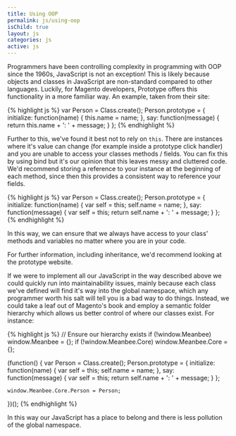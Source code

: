 ```yaml
---
title: Using OOP
permalink: js/using-oop
isChild: true
layout: js
categories: js
active: js
---
```


Programmers have been controlling complexity in programming with OOP since the 1960s, JavaScript is not an exception! This is likely because objects and classes in JavaScript are non-standard compared to other languages. Luckily, for Magento developers, Prototype offers this functionality in a more familiar way. An example, taken from their site:

{% highlight js %}
var Person = Class.create();
Person.prototype = {
  initialize: function(name) {
    this.name = name;
  },
  say: function(message) {
    return this.name + ': ' + message;
  }
};
{% endhighlight %}


Further to this, we've found it best not to rely on `this`. There are instances where it's value can change (for example inside a prototype click handler) and you are unable to access your classes methods / fields. You can fix this by using bind but it's our opinion that this leaves messy and cluttered code. We'd recommend storing a reference to your instance at the beginning of each method, since then this provides a consistent way to reference your fields.

{% highlight js %}
var Person = Class.create();
Person.prototype = {
    initialize: function(name) {
        var self = this;
        self.name = name;
    },
    say: function(message) {
        var self = this;
        return self.name + ': ' + message;
    }
};
{% endhighlight %}

In this way, we can ensure that we always have access to your class' methods and variables no matter where you are in your code.

For further information, including inheritance, we'd recommend looking at the prototype website.


If we were to implement all our JavaScript in the way described above we could quickly run into maintainability issues, mainly because each class we've defined will find it's way into the global namespace, which any programmer worth his salt will tell you is a bad way to do things. Instead, we could take a leaf out of Magento's book and employ a semantic folder hierarchy which allows us better control of where our classes exist. For instance:

{% highlight js %}
// Ensure our hierarchy exists
if (!window.Meanbee) window.Meanbee = {};
if (!window.Meanbee.Core) window.Meanbee.Core = {};

(function() {
    var Person = Class.create();
    Person.prototype = {
        initialize: function(name) {
            var self = this;
            self.name = name;
        },
        say: function(message) {
            var self = this;
            return self.name + ': ' + message;
        }
    };

    window.Meanbee.Core.Person = Person;
})();
{% endhighlight %}

In this way our JavaScript has a place to belong and there is less pollution of the global namespace.
